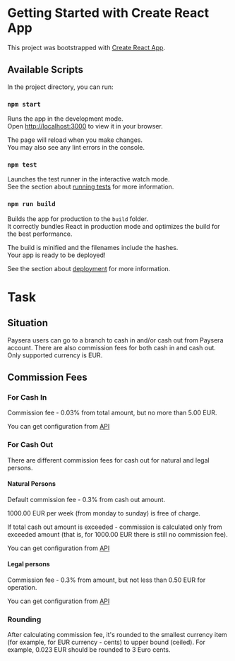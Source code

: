 # Getting Started with Create React App

This project was bootstrapped with [Create React App](https://github.com/facebook/create-react-app).

## Available Scripts

In the project directory, you can run:

### `npm start`

Runs the app in the development mode.\
Open [http://localhost:3000](http://localhost:3000) to view it in your browser.

The page will reload when you make changes.\
You may also see any lint errors in the console.

### `npm test`

Launches the test runner in the interactive watch mode.\
See the section about [running tests](https://facebook.github.io/create-react-app/docs/running-tests) for more information.

### `npm run build`

Builds the app for production to the `build` folder.\
It correctly bundles React in production mode and optimizes the build for the best performance.

The build is minified and the filenames include the hashes.\
Your app is ready to be deployed!

See the section about [deployment](https://facebook.github.io/create-react-app/docs/deployment) for more information.

Task
====

## Situation
Paysera users can go to a branch to cash in and/or cash out from Paysera account. There are also commission fees for both cash in and cash out. Only supported currency is EUR.

## Commission Fees

### For Cash In
Commission fee - 0.03% from total amount, but no more than 5.00 EUR.

You can get configuration from [API](https://developers.paysera.com/tasks/api/cash-in)

### For Cash Out
There are different commission fees for cash out for natural and legal persons.

#### Natural Persons
Default commission fee - 0.3% from cash out amount.

1000.00 EUR per week (from monday to sunday) is free of charge.

If total cash out amount is exceeded - commission is calculated only from exceeded amount (that is, for 1000.00 EUR there is still no commission fee).

You can get configuration from [API](https://developers.paysera.com/tasks/api/cash-out-natural)

#### Legal persons
Commission fee - 0.3% from amount, but not less than 0.50 EUR for operation.

You can get configuration from [API](https://developers.paysera.com/tasks/api/cash-out-juridical)

### Rounding
After calculating commission fee, it's rounded to the smallest currency item (for example, for EUR currency - cents) to upper bound (ceiled). For example, 0.023 EUR should be rounded to 3 Euro cents.

